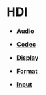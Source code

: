 # HDI<a name="EN-US_TOPIC_0000001055039464"></a>

-   **[Audio](audio.md)**  

-   **[Codec](codec.md)**  

-   **[Display](display.md)**  

-   **[Format](format.md)**  

-   **[Input](input.md)**  


